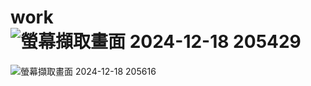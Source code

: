 # work![螢幕擷取畫面 2024-12-18 205429](https://github.com/user-attachments/assets/e30c21b9-4cee-4626-817c-78b95665633d)
![螢幕擷取畫面 2024-12-18 205616](https://github.com/user-attachments/assets/8ba56346-edac-4a6a-9ef7-638359fa932b)
